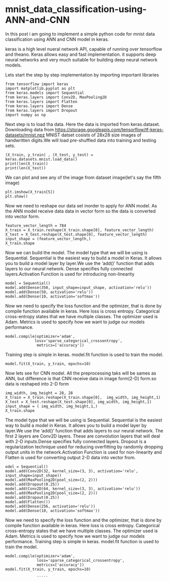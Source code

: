 # mnist_data_classification-using-ANN-and-CNN

In this post i am going to implement a simple python code for mnist data classification using ANN and CNN model in keras.

keras is a high level nueral network API, capable of running over tensorflow and theano. Keras allows easy and fast implementation. it supports deep neural networks and very much suitable for building deep neural network models.
 
 Lets start the step by step implementation by importing important libraries
 ```import tensorflow as tf
from tensorflow import keras
import matplotlib.pyplot as plt
from keras.models import Sequential
from keras.layers import Conv2D, MaxPooling2D
from keras.layers import Flatten
from keras.layers import Dense
from keras.layers import Dropout
import numpy as np
 `````
     
Next step is to load tha data. Here the data is imported from keras.dataset. Downloading data from https://storage.googleapis.com/tensorflow/tf-keras-datasets/mnist.npz
MNIST datset cosists of 28x28 size images of handwritten digits.We will load pre-shuffled data into training and testing sets.

```
(X_train, y_train) , (X_test, y_test) = keras.datasets.mnist.load_data()
print(len(X_train))
print(len(X_test))
````


We can plot and see any of the image from dataset image(let's say the fifth image)
```
plt.imshow(X_train[5])
plt.show()
````


Now we need to reshape our data set inorder to apply for ANN model. As the ANN model receive data data in vector form so the data is converted into vector form.
```
feature_vector_length = 784
X_train = X_train.reshape(X_train.shape[0], feature_vector_length)
X_test = X_test.reshape(X_test.shape[0], feature_vector_length)
input_shape = (feature_vector_length,)
X_train.shape

`````

Now we can build the model. The model type that we will be using is Sequential. Sequential is the easiest way to build a model in Keras. It allows you to build a model layer by layer.We use the ‘add()’ function that adds layers to our neural network. Dense specifies fully connected layers.Activation Function is used for introducing non-linearity

```
model = Sequential()
model.add(Dense(350, input_shape=input_shape, activation='relu'))
model.add(Dense(50, activation='relu'))
model.add(Dense(10, activation='softmax'))

`````


Now we need to specify the loss function and the optimizer, that is done by compile function available in keras. Here loss is cross entropy. Categorical cross-entropy states that we have multiple classes. The optimizer used is Adam. Metrics is used to specify how we want to judge our models performance. 

```
model.compile(optimizer='adam',
             loss='sparse_categorical_crossentropy',
              metrics=['accuracy'])

`````



Training step is simple in keras. model.fit function is used to train the model.

```
model.fit(X_train, y_train, epochs=10)

`````

Now lets see for CNN model. All the preprocessing taks will be sames as ANN, but difference is that CNN receive data in image form(2-D) form.so data is reshaped into 2-D form
```
img_width, img_height = 28, 28
X_train = X_train.reshape(X_train.shape[0],  img_width, img_height,1)
X_test = X_test.reshape(X_test.shape[0], img_width, img_height,1)
input_shape = ( img_width, img_height,1,)
X_train.shape

````
The model type that we will be using is Sequential. Sequential is the easiest way to build a model in Keras. It allows you to build a model layer by layer.We use the ‘add()’ function that adds layers to our neural network. The first 2 layers are Conv2D layers. These are convolution layers that will deal with 2-D inputs.Dense specifies fully connected layers. Dropout is a regularization technique used for reducing overfitting by randomly dropping output units in the network.Activation Function is used for  non-linearity and Flatten is used for converting output 2-D data into vector from.

```
odel = Sequential()
model.add(Conv2D(32, kernel_size=(3, 3), activation='relu', input_shape=input_shape))
model.add(MaxPooling2D(pool_size=(2, 2)))
model.add(Dropout(0.25))
model.add(Conv2D(64, kernel_size=(3, 3), activation='relu'))
model.add(MaxPooling2D(pool_size=(2, 2)))
model.add(Dropout(0.25))
model.add(Flatten())
model.add(Dense(256, activation='relu'))
model.add(Dense(10, activation='softmax'))

````

Now we need to specify the loss function and the optimizer, that is done by compile function available in keras. Here loss is cross entropy. Categorical cross-entropy states that we have multiple classes. The optimizer used is Adam. Metrics is used to specify how we want to judge our models performance. Training step is simple in keras. model.fit function is used to train the model. 

```
model.compile(optimizer='adam',
              loss='sparse_categorical_crossentropy',
              metrics=['accuracy'])
model.fit(X_train, y_train, epochs=10)
              
              `````
              
              
              
              
              
              
              
             
              
              
          
              
              







              















 
 
 
 

 
 
